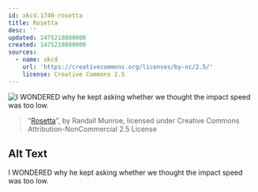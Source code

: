 ```yaml
---
id: xkcd.1740-rosetta
title: Rosetta
desc: ''
updated: 1475218800000
created: 1475218800000
sources:
  - name: xkcd
    url: 'https://creativecommons.org/licenses/by-nc/2.5/'
    license: Creative Commons 2.5
---
```

![I WONDERED why he kept asking whether we thought the impact speed was too low.](https://imgs.xkcd.com/comics/rosetta.png)
> "[Rosetta](https://xkcd.com/1740/)", by Randall Munroe, licensed under Creative Commons Attribution-NonCommercial 2.5 License

## Alt Text
I WONDERED why he kept asking whether we thought the impact speed was too low.
